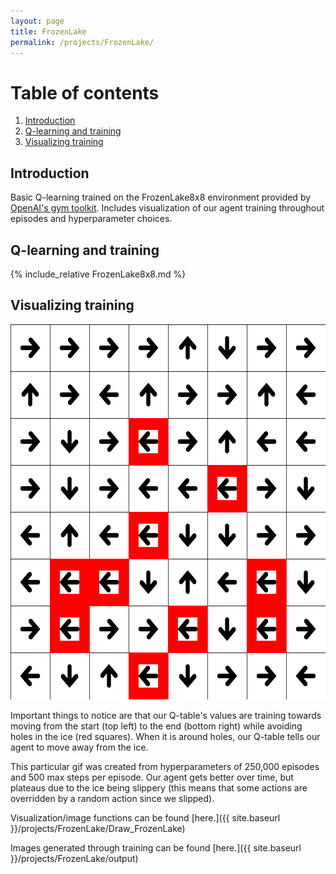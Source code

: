 ```yaml
---
layout: page
title: FrozenLake
permalink: /projects/FrozenLake/
---
```


# Table of contents
1. [Introduction](#introduction)
2. [Q-learning and training](#main)
3. [Visualizing training](#visualize)

## Introduction <a name="introduction"></a>

Basic Q-learning trained on the FrozenLake8x8 environment provided by [OpenAI's gym toolkit](https://gym.openai.com/envs/FrozenLake8x8-v0/). Includes visualization of our agent training throughout episodes and hyperparameter choices.

## Q-learning and training <a name="main"></a>

{% include_relative FrozenLake8x8.md %}

## Visualizing training <a name="visualize"></a>

<img src="./output/FrozenLake.gif" width="600" height="600">

Important things to notice are that our Q-table's values are training towards moving from the start (top left) to the end (bottom right) while avoiding holes in the ice (red squares). When it is around holes, our Q-table tells our agent to move away from the ice.

This particular gif was created from hyperparameters of 250,000 episodes and 500 max steps per episode. Our agent gets better over time, but plateaus due to the ice being slippery (this means that some actions are overridden by a random action since we slipped).

Visualization/image functions can be found [here.]({{ site.baseurl }}/projects/FrozenLake/Draw_FrozenLake)

Images generated through training can be found [here.]({{ site.baseurl }}/projects/FrozenLake/output)